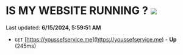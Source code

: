 # IS MY WEBSITE RUNNING ? [![](https://img.shields.io/static/v1?label=Sponsor&message=%E2%9D%A4&logo=GitHub&color=%23fe8e86)](https://github.com/sponsors/Youssef-Lehmam)

Last updated: **6/15/2024, 5:59:51 AM**

- `GET` [https://youssefservice.me](https://youssefservice.me) - **Up** (245ms)
